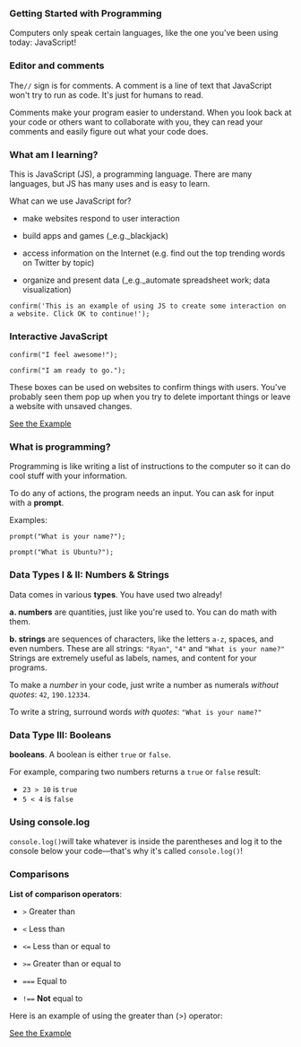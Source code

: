 ### Getting Started with Programming

Computers only speak certain languages, like the one you've been using today: JavaScript!

### Editor and comments

The`//` sign is for comments. A comment is a line of text that JavaScript won't try to run as code. It's just for humans to read.

Comments make your program easier to understand. When you look back at your code or others want to collaborate with you, they can read your comments and easily figure out what your code does.

### What am I learning?

This is JavaScript \(JS\), a programming language. There are many languages, but JS has many uses and is easy to learn.

What can we use JavaScript for?

* make websites respond to user interaction

* build apps and games \(\_e.g.\_blackjack\)

* access information on the Internet \(e.g. find out the top trending words on Twitter by topic\)

* organize and present data \(\_e.g.\_automate spreadsheet work; data visualization\)


`confirm('This is an example of using JS to create some interaction on a website. Click OK to continue!');`

### Interactive JavaScript

`confirm("I feel awesome!");`

`confirm("I am ready to go.");`

These boxes can be used on websites to confirm things with users. You've probably seen them pop up when you try to delete important things or leave a website with unsaved changes.

[See the Example](https://denishromenko.gitbooks.io/codeacademy_doc/content/js/get_started/ex1.html)

### **What is programming?**

Programming is like writing a list of instructions to the computer so it can do cool stuff with your information.

To do any of actions, the program needs an input. You can ask for input with a **prompt**.

Examples:

```
prompt("What is your name?");
```

```
prompt("What is Ubuntu?");
```

### **Data Types I & II: Numbers & Strings**

Data comes in various **types**. You have used two already!

**a. numbers** are quantities, just like you're used to. You can do math with them.

**b. strings** are sequences of characters, like the letters `a-z`, spaces, and even numbers. These are all strings: `"Ryan"`, `"4"` and `"What is your name?"` Strings are extremely useful as labels, names, and content for your programs.

To make a _number_ in your code, just write a number as numerals _without quotes_: `42`, `190.12334`.

To write a string, surround words _with quotes_: `"What is your name?"`

### **Data Type III: Booleans**

**booleans**. A boolean is either `true` or `false`.

For example, comparing two numbers returns a `true` or `false` result:

* `23 > 10` is `true`
* `5 < 4` is `false`

### **Using console.log**

`console.log()`will take whatever is inside the parentheses and log it to the console below your code—that's why it's called `console.log()`!

### **Comparisons**

**List of comparison operators**:

* `>` Greater than

* `<` Less than

* `<=` Less than or equal to

* `>=` Greater than or equal to

* `===` Equal to

* `!==` **Not** equal to

Here is an example of using the greater than \(&gt;\) operator:

[See the Example](https://denishromenko.gitbooks.io/codeacademy_doc/content/js/get_started/ex2.html)
